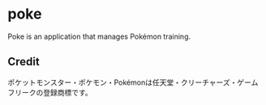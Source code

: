 # poke

Poke is an application that manages Pokémon training.

## Credit
ポケットモンスター・ポケモン・Pokémonは任天堂・クリーチャーズ・ゲームフリークの登録商標です。
